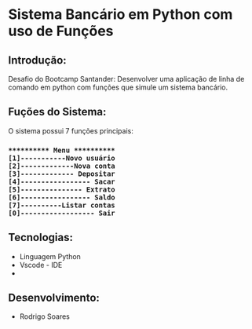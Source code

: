 # Sistema Bancário em Python com uso de Funções

## Introdução:
Desafio do Bootcamp Santander: Desenvolver uma aplicação de linha de comando em python com funções que simule um sistema bancário.
## Fuções do Sistema:
O sistema possui 7 funções principais: 
<h3>
  
    ********** Menu **********
    [1]-----------Novo usuário
    [2]-------------Nova conta
    [3]------------- Depositar
    [4]----------------- Sacar
    [5]--------------- Extrato
    [6]----------------- Saldo
    [7]----------Listar contas
    [0]------------------ Sair
</h3>

## Tecnologias:
- Linguagem Python
- Vscode - IDE
- 
## Desenvolvimento: 
- Rodrigo Soares
